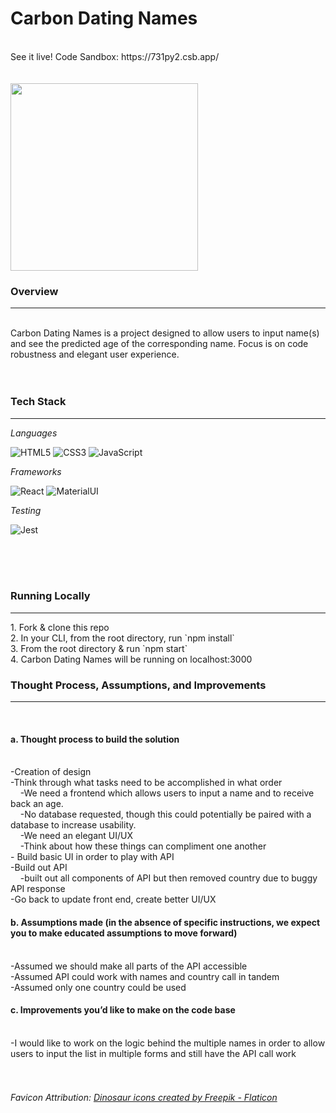 # Carbon Dating Names
<br> 
See it live! Code Sandbox: https://731py2.csb.app/
<br>
<br>
<br>
<img src="https://cdn-icons-png.flaticon.com/512/5458/5458471.png" width="300px">
<h3>Overview</h3>
<hr>
<br>
Carbon Dating Names is a project designed to allow users to input name(s) and see the predicted age of the corresponding name. Focus is on code robustness and elegant user experience. 
<br>
<br>
<br>
<h3>Tech Stack</h3>
<hr>

*Languages*

![HTML5](https://img.shields.io/badge/html5-%23E34F26.svg?style=for-the-badge&logo=html5&logoColor=white)
![CSS3](https://img.shields.io/badge/css3-%231572B6.svg?style=for-the-badge&logo=css3&logoColor=white)
![JavaScript](https://img.shields.io/badge/javascript-%23323330.svg?style=for-the-badge&logo=javascript&logoColor=%23F7DF1E)
<br>

*Frameworks*

![React](https://img.shields.io/badge/react-%2320232a.svg?style=for-the-badge&logo=react&logoColor=%2361DAFB)
![MaterialUI](https://img.shields.io/badge/Material--UI-0081CB?style=for-the-badge&logo=material-ui&logoColor=white)
<br>

*Testing*

![Jest](https://img.shields.io/badge/Jest-323330?style=for-the-badge&logo=Jest&logoColor=white)

<br>
<br>
<br>
<h3>Running Locally</h3>
<hr>
1. Fork & clone this repo
<br>2. In your CLI, from the root directory, run `npm install`
<br>3. From the root directory & run `npm start`
<br>4. Carbon Dating Names will be running on localhost:3000
<br>
<h3>Thought Process, Assumptions, and Improvements</h3>
<hr>
<br>
<h4>a. Thought process to build the solution </h4>
    <br>-Creation of design
    <br>-Think through what tasks need to be accomplished in what order
        <br>&nbsp;&nbsp;&nbsp;&nbsp;-We need a frontend which allows users to input a name and to receive back an age.
        <br>&nbsp;&nbsp;&nbsp;&nbsp;-No database requested, though this could potentially be paired with a database to increase usability.
        <br>&nbsp;&nbsp;&nbsp;&nbsp;-We need an elegant UI/UX
        <br>&nbsp;&nbsp;&nbsp;&nbsp;-Think about how these things can compliment one another
    <br>- Build basic UI in order to play with API
    <br>-Build out API
        <br>&nbsp;&nbsp;&nbsp;&nbsp;-built out all components of API but then removed country due to buggy API response
    <br>-Go back to update front end, create better UI/UX
<h4>b. Assumptions made (in the absence of specific instructions, we expect you to make educated assumptions to move forward) </h4>
    <br>-Assumed we should make all parts of the API accessible
    <br>-Assumed API could work with names and country call in tandem
    <br>-Assumed only one country could be used

<h4>c. Improvements you’d like to make on the code base </h4>
    <br>-I would like to work on the logic behind the multiple names in order to allow users to input the list in multiple forms and still have the API call work

<br>
<br>
<br>
<h6> Favicon Attribution: <a href="https://www.flaticon.com/free-icons/dinosaur" title="dinosaur icons">Dinosaur icons created by Freepik - Flaticon</a></h6>